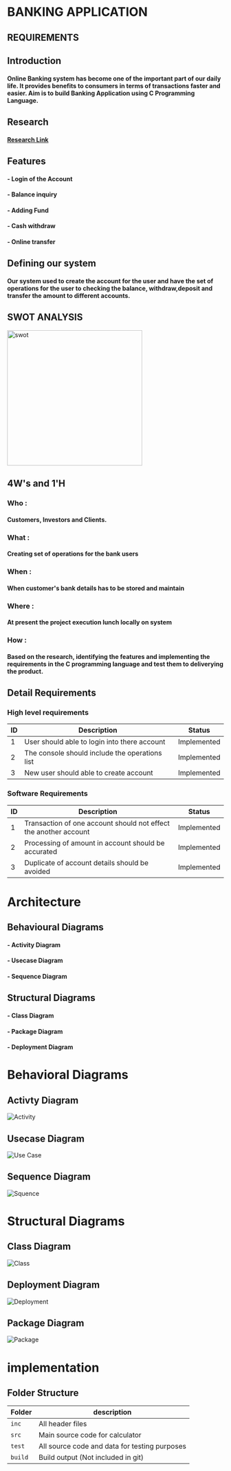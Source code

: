 # BANKING APPLICATION
## REQUIREMENTS

## Introduction
#### Online Banking system has become one of the important part of our daily life. It provides benefits to consumers in terms of transactions faster and easier. Aim is to build Banking Application using C Programming Language.
## Research
#### [Research Link](https://en.m.wikipedia.org/wiki/Online_banking)
## Features
####  - Login of the Account
####  - Balance inquiry
####  - Adding Fund
####  - Cash withdraw
####  - Online transfer

## Defining our system
####  Our system used to create the account for the user and have the set of operations for the user to checking the balance, withdraw,deposit and transfer the amount to different accounts.
## SWOT ANALYSIS
<img width="314" alt="swot" src="https://user-images.githubusercontent.com/57440397/142719406-621cc975-4853-437e-b433-90d939b054f0.png">

## 4W's and 1'H
### Who : 
#### Customers, Investors and Clients.
### What :
#### Creating set of operations for the bank users
### When :
#### When customer's bank details has to be stored and maintain
### Where :
#### At present the project execution lunch locally on system
### How :
#### Based on the research, identifying the features and implementing the requirements in the C programming language and test them to deliverying the product.
## Detail Requirements
### High level requirements
| ID | Description | Status |
|----|-------------|--------|
| 1 | User should able to login into there account | Implemented |
| 2 | The console should include the operations list | Implemented |
| 3 | New user should able to create account | Implemented |
### Software Requirements
| ID | Description | Status |
|----|-------------|--------|
| 1 | Transaction of one account should not effect the another account| Implemented |
| 2 | Processing of amount in account should be accurated | Implemented |
| 3 | Duplicate of account details should be avoided | Implemented |
# Architecture
## Behavioural Diagrams
#### - Activity Diagram
#### - Usecase Diagram
#### - Sequence Diagram
## Structural Diagrams
#### - Class Diagram
#### - Package Diagram
#### - Deployment Diagram
# Behavioral Diagrams
## Activty Diagram
![Activity](https://user-images.githubusercontent.com/57440397/142664517-573fa8f4-9e4e-461a-99b8-b9eb6cc212a0.png)
## Usecase Diagram
![Use Case](https://user-images.githubusercontent.com/57440397/142664935-ca944707-a7ac-4666-8750-ef79b7d2474e.png)
## Sequence Diagram
![Squence](https://user-images.githubusercontent.com/57440397/142665063-e944558f-b623-4ef1-8ab0-4cd110111055.png)
# Structural Diagrams
## Class Diagram
![Class](https://user-images.githubusercontent.com/57440397/142665714-e8623bcd-b6e9-4493-aff7-91e18f154618.png)
## Deployment Diagram
![Deployment](https://user-images.githubusercontent.com/57440397/142665734-63f4cf41-7ada-4f31-9d72-715b6b77bce7.png)
## Package Diagram
![Package](https://user-images.githubusercontent.com/57440397/142665748-7095c3cd-2637-4de5-8282-b768ae52b670.png)
# implementation

## Folder Structure

Folder        | description
--------------| ----------------------------------------------
`inc`         | All header files
`src`         | Main source code for calculator
`test`        | All source code and data for testing purposes
`build`       | Build output (Not included in git)



